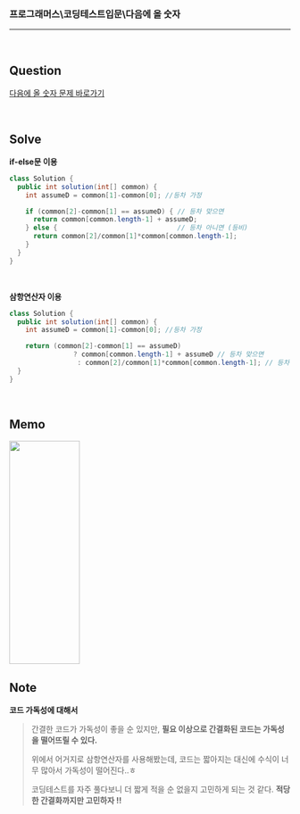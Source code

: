 ### 프로그래머스\코딩테스트입문\다음에 올 숫자

---

<br/>

## Question

[다음에 올 숫자 문제 바로가기](https://school.programmers.co.kr/learn/courses/30/lessons/120846)

<br/>

## Solve

**if-else문 이용**

```java
class Solution {
  public int solution(int[] common) {
    int assumeD = common[1]-common[0]; //등차 가정

    if (common[2]-common[1] == assumeD) { // 등차 맞으면
      return common[common.length-1] + assumeD;
    } else {                              // 등차 아니면 (등비)
      return common[2]/common[1]*common[common.length-1];
    }
  }
}
```

<br/>

**삼항연산자 이용**

```java
class Solution {
  public int solution(int[] common) {
    int assumeD = common[1]-common[0]; //등차 가정

    return (common[2]-common[1] == assumeD)
                ? common[common.length-1] + assumeD // 등차 맞으면
                 : common[2]/common[1]*common[common.length-1]; // 등차 아니면 (등비)
  }
}
```

<br/>

## Memo

<img src="https://github.com/JGoo99/CodingTest/assets/126454114/7164a98d-ddd5-4ad7-82d6-f93b49acc5e5" width="50%" height="400"/>

<br/>

## Note

**코드 가독성에 대해서**

> 간결한 코드가 가독성이 좋을 순 있지만, **필요 이상으로 간결화된 코드는 가독성을 떨어뜨릴 수 있다.**
>
> 위에서 어거지로 삼항연산자를 사용해봤는데, 코드는 짧아지는 대신에 수식이 너무 많아서 가독성이 떨어진다..ㅎ
>
> 코딩테스트를 자주 풀다보니 더 짧게 적을 순 없을지 고민하게 되는 것 같다. **적당한 간결화까지만 고민하자 !!**
